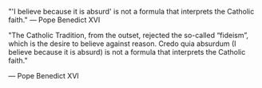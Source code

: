 "'I believe because it is absurd' is not a formula that interprets the Catholic faith." — Pope Benedict XVI

"The Catholic Tradition, from the outset, rejected the so-called “fideism”, which is the desire to believe against reason. Credo quia absurdum (I believe because it is absurd) is not a formula that interprets the Catholic faith."

— Pope Benedict XVI